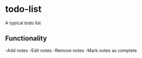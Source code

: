 # todo-list
A typical todo list

## Functionality

-Add notes
-Edit notes
-Remove notes
-Mark notes as complete